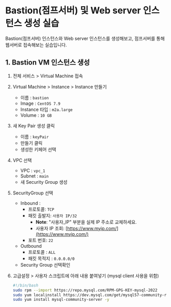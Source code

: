 # Bastion(점프서버) 및 Web server 인스턴스 생성 실습

Bastion(점프서버) 인스턴스와 Web server 인스턴스를 생성해보고, 점프서버를 통해 웹서버로 접속해보는 실습입니다.

## 1. Bastion VM 인스턴스 생성


1. 전체 서비스 > Virtual Machine 접속
2. Virtual Machine > Instance > Instance 만들기
     - 이름 : `bastion`
     - Image : `CentOS 7.9`
     - Instance 타입 : `m2a.large`
     - Volume : `10 GB`
3. 새 Key Pair 생성 클릭
     - 이름 : `keyPair`
     - 만들기 클릭
     - 생성한 키페어 선택
4. VPC 선택
     - VPC : `vpc_1`
     - Subnet : `main`
     - 새 Security Group 생성
5. SecurityGroup 선택
     - Inbound :
       - 프로토콜: `TCP` 
       - 패킷 출발지: `사용자 IP/32`
         - **Note**: "사용자_IP" 부분을 실제 IP 주소로 교체하세요.
         - 사용자 IP 조회: [https://www.myip.com/](https://www.myip.com/)
       - 포트 번호: `22` 
     - Outbound
       - 프로토콜 : `ALL` 
       - 패킷 목적지 : `0.0.0.0/0`
     - Security Group 선택확인
6. 고급설정 > 사용자 스크립트에 아래 내용 붙여넣기 (mysql client 사용을 위함)

    ```bash
    #!/bin/bash
    sudo rpm --import https://repo.mysql.com/RPM-GPG-KEY-mysql-2022
    sudo yum localinstall https://dev.mysql.com/get/mysql57-community-release-el7-11.noarch.rpm -y
    sudo yum install mysql-community-server -y
    ```